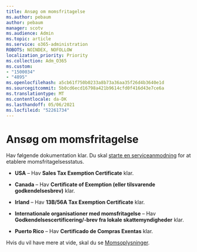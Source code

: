 ```yaml
---
title: Ansøg om momsfritagelse
ms.author: pebaum
author: pebaum
manager: scotv
ms.audience: Admin
ms.topic: article
ms.service: o365-administration
ROBOTS: NOINDEX, NOFOLLOW
localization_priority: Priority
ms.collection: Adm_O365
ms.custom:
- "1500034"
- "4895"
ms.openlocfilehash: a5cb61f750b0233a8b73a36aa35f26d4b3640e1d
ms.sourcegitcommit: 5b0cd6ecd16798a421b9614cfd0f416d43e7ce6a
ms.translationtype: MT
ms.contentlocale: da-DK
ms.lasthandoff: 05/06/2021
ms.locfileid: "52261734"
---
```

# <a name="apply-for-tax-exempt-status"></a>Ansøg om momsfritagelse

Hav følgende dokumentation klar. Du skal [starte en serviceanmodning](/microsoft-365/admin/contact-support-for-business-products) for at etablere momsfritagelsesstatus.

- **USA** – Hav **Sales Tax Exemption Certificate** klar.

- **Canada** – Hav **Certificate of Exemption (eller tilsvarende godkendelsesbrev)** klar.

- **Irland** – Hav **13B/56A Tax Exemption Certificate** klar.

- **Internationale organisationer med momsfritagelse** – Hav **Godkendelsescertificering/-brev fra lokale skattemyndigheder** klar.

- **Puerto Rico** – Hav **Certificado de Compras Exentas** klar.

Hvis du vil have mere at vide, skal du se [Momsoplysninger](https://docs.microsoft.com/microsoft-365/commerce/billing-and-payments/tax-information).
